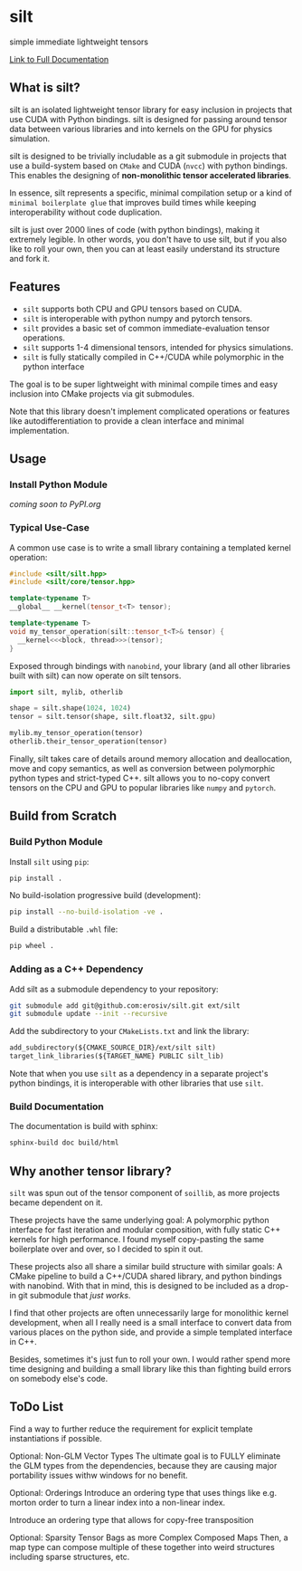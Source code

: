 # silt

simple immediate lightweight tensors

[Link to Full Documentation](https://erosiv.studio/docs/silt)

## What is silt?

silt is an isolated lightweight tensor library for easy inclusion in projects that use CUDA with Python bindings. silt is designed for passing around tensor data between various libraries and into kernels on the GPU for physics simulation.

silt is designed to be trivially includable as a git submodule in projects that use a build-system based on ``CMake`` and CUDA (``nvcc``) with python bindings. This enables the designing of **non-monolithic tensor accelerated libraries**.

In essence, silt represents a specific, minimal compilation setup or a kind of `minimal boilerplate glue` that improves build times while keeping interoperability without code duplication.

silt is just over 2000 lines of code (with python bindings), making it extremely legible. In other words, you don't have to use silt, but if you also like to roll your own, then you can at least easily understand its structure and fork it.

## Features

- `silt` supports both CPU and GPU tensors based on CUDA.
- `silt` is interoperable with python numpy and pytorch tensors.
- `silt` provides a basic set of common immediate-evaluation tensor operations.
- `silt` supports 1-4 dimensional tensors, intended for physics simulations.
- `silt` is fully statically compiled in C++/CUDA while polymorphic in the python interface

The goal is to be super lightweight with minimal compile times and easy inclusion into CMake projects via git submodules.

Note that this library doesn't implement complicated operations or features like autodifferentiation to provide a clean interface and minimal implementation.

## Usage

### Install Python Module

*coming soon to PyPI.org*

### Typical Use-Case

A common use case is to write a small library containing a templated kernel operation:

```c++
#include <silt/silt.hpp>
#include <silt/core/tensor.hpp>

template<typename T>
__global__ __kernel(tensor_t<T> tensor);

template<typename T>
void my_tensor_operation(silt::tensor_t<T>& tensor) {
  __kernel<<<block, thread>>>(tensor);
}
```

Exposed through bindings with ``nanobind``, your library (and all other libraries built with silt) can now operate on silt tensors.

```python
import silt, mylib, otherlib

shape = silt.shape(1024, 1024)
tensor = silt.tensor(shape, silt.float32, silt.gpu)

mylib.my_tensor_operation(tensor)
otherlib.their_tensor_operation(tensor)
```

Finally, silt takes care of details around memory allocation and deallocation, move and copy semantics, as well as conversion between polymorphic python types and strict-typed C++. silt allows you to no-copy convert tensors on the CPU and GPU to popular libraries like ``numpy`` and ``pytorch``.

## Build from Scratch

### Build Python Module

Install `silt` using `pip`:

```bash
pip install .
```

No build-isolation progressive build (development):

```bash
pip install --no-build-isolation -ve .
```

Build a distributable `.whl` file:

```bash
pip wheel .
```

### Adding as a C++ Dependency

Add silt as a submodule dependency to your repository:

```bash
git submodule add git@github.com:erosiv/silt.git ext/silt
git submodule update --init --recursive
```

Add the subdirectory to your `CMakeLists.txt` and link the library:

```CMakeLists.txt
add_subdirectory(${CMAKE_SOURCE_DIR}/ext/silt silt)
target_link_libraries(${TARGET_NAME} PUBLIC silt_lib)
```

Note that when you use `silt` as a dependency in a separate project's python bindings, it is interoperable with other libraries that use `silt`.

### Build Documentation

The documentation is build with sphinx:

```bash
sphinx-build doc build/html
```

## Why another tensor library?

`silt` was spun out of the tensor component of `soillib`, as more projects became dependent on it.

These projects have the same underlying goal: A polymorphic python interface for fast iteration and modular composition, with fully static C++ kernels for high performance. I found myself copy-pasting the same boilerplate over and over, so I decided to spin it out.

These projects also all share a similar build structure with similar goals: A CMake pipeline to build a C++/CUDA shared library, and python bindings with nanobind. With that in mind, this is designed to be included as a drop-in git submodule that *just works*.

I find that other projects are often unnecessarily large for monolithic kernel development, when all I really need is a small interface to convert data from various places on the python side, and provide a simple templated interface in C++.

Besides, sometimes it's just fun to roll your own. I would rather spend more time designing and building a small library like this than fighting build errors on somebody else's code.

## ToDo List

Find a way to further reduce the requirement for explicit template instantiations if possible.

Optional: Non-GLM Vector Types
  The ultimate goal is to FULLY eliminate the GLM types from the dependencies,
  because they are causing major portability issues withw windows for no benefit.

Optional: Orderings
  Introduce an ordering type that uses things like e.g. morton 
  order to turn a linear index into a non-linear index.

  Introduce an ordering type that allows for copy-free transposition

Optional: Sparsity
  Tensor Bags as more Complex Composed Maps
  Then, a map type can compose multiple of these together into weird structures including
  sparse structures, etc.
